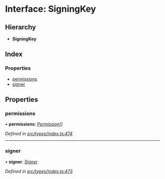 # Interface: SigningKey

## Hierarchy

* **SigningKey**

## Index

### Properties

* [permissions](signingkey.md#permissions)
* [signer](signingkey.md#signer)

## Properties

###  permissions

• **permissions**: *[Permission](../enums/permission.md)[]*

*Defined in [src/types/index.ts:474](https://github.com/PolymathNetwork/polymesh-sdk/blob/a07dd9c/src/types/index.ts#L474)*

___

###  signer

• **signer**: *[Signer](signer.md)*

*Defined in [src/types/index.ts:473](https://github.com/PolymathNetwork/polymesh-sdk/blob/a07dd9c/src/types/index.ts#L473)*
